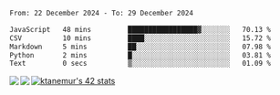 <!--START_SECTION:waka-->

```txt
From: 22 December 2024 - To: 29 December 2024

JavaScript   48 mins         █████████████████▓░░░░░░░   70.13 %
CSV          10 mins         ████░░░░░░░░░░░░░░░░░░░░░   15.72 %
Markdown     5 mins          ██░░░░░░░░░░░░░░░░░░░░░░░   07.98 %
Python       2 mins          █░░░░░░░░░░░░░░░░░░░░░░░░   03.81 %
Text         0 secs          ▒░░░░░░░░░░░░░░░░░░░░░░░░   01.09 %
```

<!--END_SECTION:waka-->
<a href="https://github.com/anuraghazra/github-readme-stats">
  <img align="left" src="https://github-readme-stats.vercel.app/api?username=Tanesan&count_private=true&show_icons=true" />
<img align="left" src="https://github-readme-stats.vercel.app/api/top-langs/?username=Tanesan" />
</a>

[![ktanemur's 42 stats](https://badge42.vercel.app/api/v2/cl1wslf6s002109l771rng2w8/stats?cursusId=21&coalitionId=62)](https://github.com/JaeSeoKim/badge42)
